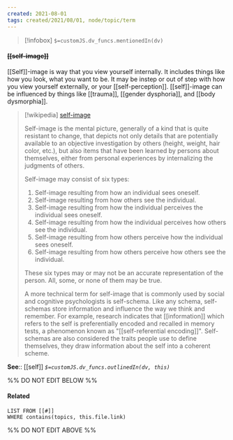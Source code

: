 ```yaml
---
created: 2021-08-01
tags: created/2021/08/01, node/topic/term
---
```

> [!infobox]
`$=customJS.dv_funcs.mentionedIn(dv)`

#### <s class="topic-title">[[self-image]]</s>

[[Self]]-image is way that you view yourself internally. It includes things like how you look, what you want to be. It may be instep or out of step with how you view yourself externally, or your [[self-perception]]. [[self]]-image can be influenced by things like [[trauma]], [[gender dysphoria]], and [[body dysmorphia]].

> [!wikipedia] [self-image](https://en.wikipedia.org/wiki/Self-image)
> 
> Self-image is the mental picture, generally of a kind that is quite resistant to change, that depicts not only details that are potentially available to an objective investigation by others (height, weight, hair color, etc.), but also items that have been learned by persons about themselves, either from personal experiences by internalizing the judgments of others.
> 
> Self-image may consist of six types:
> 
> 1. Self-image resulting from how an individual sees oneself.
> 2. Self-image resulting from how others see the individual.
> 3. Self-image resulting from how the individual perceives the individual sees oneself.
> 4. Self-image resulting from how the individual perceives how others see the individual.
> 5. Self-image resulting from how others perceive how the individual sees oneself.
> 6. Self-image resulting from how others perceive how others see the individual.
> 
> These six types may or may not be an accurate representation of the person. All, some, or none of them may be true.
> 
> A more technical term for self-image that is commonly used by social and cognitive psychologists is self-schema. Like any schema, self-schemas store information and influence the way we think and remember. For example, research indicates that [[information]] which refers to the self is preferentially encoded and recalled in memory tests, a phenomenon known as "[[self-referential encoding]]". Self-schemas are also considered the traits people use to define themselves, they draw information about the self into a coherent scheme.
>


**See**:: [[self]]
*`$=customJS.dv_funcs.outlinedIn(dv, this)`*

%% DO NOT EDIT BELOW %%
#### Related 
```dataview
LIST FROM [[#]]
WHERE contains(topics, this.file.link)
```
%% DO NOT EDIT ABOVE %%
